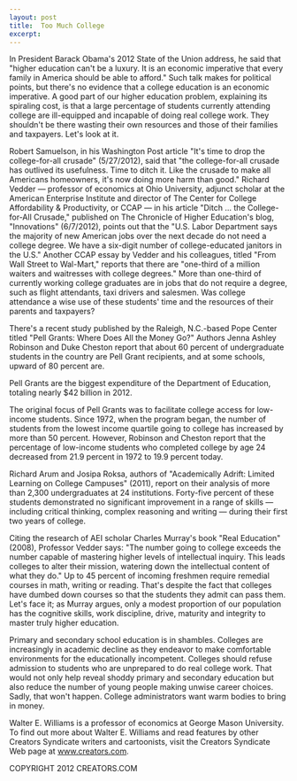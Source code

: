```yaml
---
layout: post
title:  Too Much College
excerpt:
---
```


In President Barack Obama's 2012 State of the Union address, he said that "higher education can't be a luxury. It is an economic imperative that every family in America should be able to afford." Such talk makes for political points, but there's no evidence that a college education is an economic imperative. A good part of our higher education problem, explaining its spiraling cost, is that a large percentage of students currently attending college are ill-equipped and incapable of doing real college work. They shouldn't be there wasting their own resources and those of their families and taxpayers. Let's look at it.

Robert Samuelson, in his Washington Post article "It's time to drop the college-for-all crusade" (5/27/2012), said that "the college-for-all crusade has outlived its usefulness. Time to ditch it. Like the crusade to make all Americans homeowners, it's now doing more harm than good." Richard Vedder — professor of economics at Ohio University, adjunct scholar at the American Enterprise Institute and director of The Center for College Affordability & Productivity, or CCAP — in his article "Ditch ... the College-for-All Crusade," published on The Chronicle of Higher Education's blog, "Innovations" (6/7/2012), points out that the "U.S. Labor Department says the majority of new American jobs over the next decade do not need a college degree. We have a six-digit number of college-educated janitors in the U.S." Another CCAP essay by Vedder and his colleagues, titled "From Wall Street to Wal-Mart," reports that there are "one-third of a million waiters and waitresses with college degrees." More than one-third of currently working college graduates are in jobs that do not require a degree, such as flight attendants, taxi drivers and salesmen. Was college attendance a wise use of these students' time and the resources of their parents and taxpayers?

There's a recent study published by the Raleigh, N.C.-based Pope Center titled "Pell Grants: Where Does All the Money Go?" Authors Jenna Ashley Robinson and Duke Cheston report that about 60 percent of undergraduate students in the country are Pell Grant recipients, and at some schools, upward of 80 percent are.

 Pell Grants are the biggest expenditure of the Department of Education, totaling nearly $42 billion in 2012.

The original focus of Pell Grants was to facilitate college access for low-income students. Since 1972, when the program began, the number of students from the lowest income quartile going to college has increased by more than 50 percent. However, Robinson and Cheston report that the percentage of low-income students who completed college by age 24 decreased from 21.9 percent in 1972 to 19.9 percent today.

Richard Arum and Josipa Roksa, authors of "Academically Adrift: Limited Learning on College Campuses" (2011), report on their analysis of more than 2,300 undergraduates at 24 institutions. Forty-five percent of these students demonstrated no significant improvement in a range of skills — including critical thinking, complex reasoning and writing — during their first two years of college.

Citing the research of AEI scholar Charles Murray's book "Real Education" (2008), Professor Vedder says: "The number going to college exceeds the number capable of mastering higher levels of intellectual inquiry. This leads colleges to alter their mission, watering down the intellectual content of what they do." Up to 45 percent of incoming freshmen require remedial courses in math, writing or reading. That's despite the fact that colleges have dumbed down courses so that the students they admit can pass them. Let's face it; as Murray argues, only a modest proportion of our population has the cognitive skills, work discipline, drive, maturity and integrity to master truly higher education.

Primary and secondary school education is in shambles. Colleges are increasingly in academic decline as they endeavor to make comfortable environments for the educationally incompetent. Colleges should refuse admission to students who are unprepared to do real college work. That would not only help reveal shoddy primary and secondary education but also reduce the number of young people making unwise career choices. Sadly, that won't happen. College administrators want warm bodies to bring in money.

Walter E. Williams is a professor of economics at George Mason University. To find out more about Walter E. Williams and read features by other Creators Syndicate writers and cartoonists, visit the Creators Syndicate Web page at www.creators.com.

COPYRIGHT 2012 CREATORS.COM
